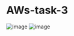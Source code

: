 # AWs-task-3
![image](https://github.com/user-attachments/assets/9e94d5b4-93f0-4b43-8841-c39b9982d193)
![image](https://github.com/user-attachments/assets/2af44b0a-d0f6-4397-9670-44cc3a419cbc)
